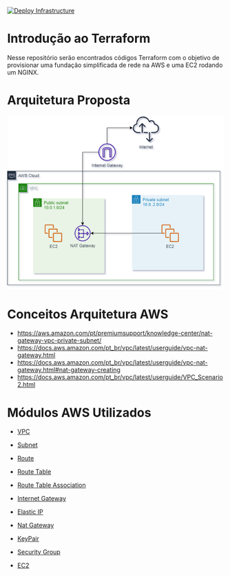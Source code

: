 [![Deploy Infrastructure](https://github.com/luizgserpa/terraform-introduction/actions/workflows/actions.yaml/badge.svg)](https://github.com/luizgserpa/terraform-introduction/actions/workflows/actions.yaml)

# Introdução ao Terraform
 
Nesse repositório serão encontrados códigos Terraform com o objetivo de provisionar uma fundação simplificada de rede na AWS e uma EC2 rodando um NGINX.

# Arquitetura Proposta
![Arquitetura](./images/aws-demo-terraform.png)

# Conceitos Arquitetura AWS

- https://aws.amazon.com/pt/premiumsupport/knowledge-center/nat-gateway-vpc-private-subnet/
- https://docs.aws.amazon.com/pt_br/vpc/latest/userguide/vpc-nat-gateway.html
- https://docs.aws.amazon.com/pt_br/vpc/latest/userguide/vpc-nat-gateway.html#nat-gateway-creating
- https://docs.aws.amazon.com/pt_br/vpc/latest/userguide/VPC_Scenario2.html


# Módulos AWS Utilizados

 - [VPC](https://registry.terraform.io/providers/hashicorp/aws/latest/docs/resources/vpc)

 - [Subnet](https://registry.terraform.io/providers/hashicorp/aws/latest/docs/resources/subnet)

- [Route](https://registry.terraform.io/providers/hashicorp/aws/latest/docs/resources/route)

- [Route Table](https://registry.terraform.io/providers/hashicorp/aws/latest/docs/resources/route_table)

- [Route Table Association](https://registry.terraform.io/providers/hashicorp/aws/latest/docs/resources/route_table_association)

- [Internet Gateway](https://registry.terraform.io/providers/hashicorp/aws/latest/docs/resources/internet_gateway)

- [Elastic IP](https://registry.terraform.io/providers/hashicorp/aws/latest/docs/resources/eip)

- [Nat Gateway](https://registry.terraform.io/providers/hashicorp/aws/latest/docs/resources/nat_gateway)

- [KeyPair](https://registry.terraform.io/providers/hashicorp/aws/latest/docs/resources/key_pair)

- [Security Group](https://registry.terraform.io/providers/hashicorp/aws/latest/docs/resources/security_group)

- [EC2](https://registry.terraform.io/providers/hashicorp/aws/latest/docs/resources/instance)